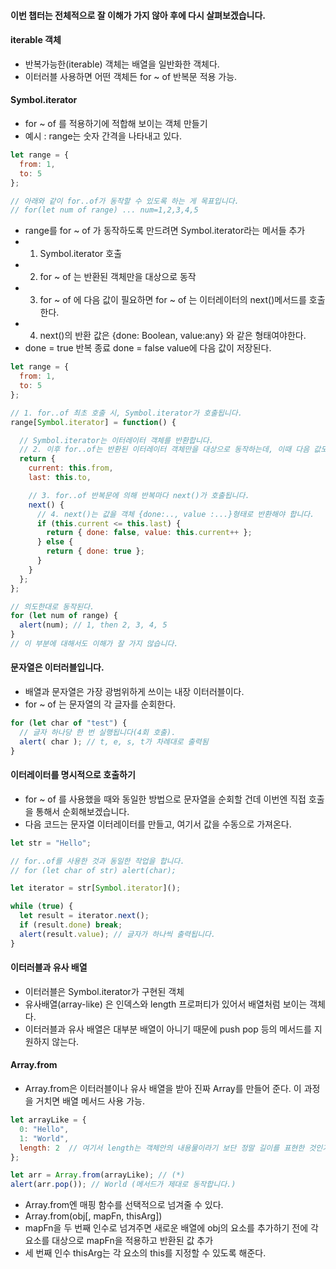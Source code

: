 #### 이번 챕터는 전체적으로 잘 이해가 가지 않아 후에 다시 살펴보겠습니다.

#### iterable 객체
  * 반복가능한(iterable) 객체는 배열을 일반화한 객체다.
  * 이터러블 사용하면 어떤 객체든 for ~ of 반복문 적용 가능.

#### Symbol.iterator
  * for ~ of 를 적용하기에 적합해 보이는 객체 만들기
  * 예시 : range는 숫자 간격을 나타내고 있다.
```js
let range = {
  from: 1,
  to: 5
};

// 아래와 같이 for..of가 동작할 수 있도록 하는 게 목표입니다.
// for(let num of range) ... num=1,2,3,4,5
```
  * range를 for ~ of 가 동작하도록 만드려면 Symbol.iterator라는 메서들 추가
  * 1. Symbol.iterator 호출 
  * 2. for ~ of 는 반환된 객체만을 대상으로 동작
  * 3. for ~ of 에 다음 값이 필요하면 for ~ of 는 이터레이터의 next()메서드를 호출한다.
  * 4. next()의 반환 값은 {done: Boolean, value:any} 와 같은 형태여야한다. 
  * done = true 반복 종료 done = false value에 다음 값이 저장된다.
```js
let range = {
  from: 1,
  to: 5
};

// 1. for..of 최초 호출 시, Symbol.iterator가 호출됩니다.
range[Symbol.iterator] = function() {

  // Symbol.iterator는 이터레이터 객체를 반환합니다.
  // 2. 이후 for..of는 반환된 이터레이터 객체만을 대상으로 동작하는데, 이때 다음 값도 정해집니다.
  return {
    current: this.from, 
    last: this.to,

    // 3. for..of 반복문에 의해 반복마다 next()가 호출됩니다.
    next() {
      // 4. next()는 값을 객체 {done:.., value :...}형태로 반환해야 합니다.
      if (this.current <= this.last) {
        return { done: false, value: this.current++ };
      } else {
        return { done: true };
      }
    }
  };
};

// 의도한대로 동작된다.
for (let num of range) {
  alert(num); // 1, then 2, 3, 4, 5
}
// 이 부분에 대해서도 이해가 잘 가지 않습니다.
```

#### 문자열은 이터러블입니다.
  * 배열과 문자열은 가장 광범위하게 쓰이는 내장 이터러블이다.
  * for ~ of 는 문자열의 각 글자를 순회한다. 
```js
for (let char of "test") {
  // 글자 하나당 한 번 실행됩니다(4회 호출).
  alert( char ); // t, e, s, t가 차례대로 출력됨
}
```
#### 이터레이터를 명시적으로 호출하기
  * for ~ of 를 사용했을 때와 동일한 방법으로 문자열을 순회할 건데 이번엔 직접 호출을 통해서 순회해보겠습니다.
  * 다음 코드는 문자열 이터레이터를 만들고, 여기서 값을 수동으로 가져온다.
```js
let str = "Hello";

// for..of를 사용한 것과 동일한 작업을 합니다.
// for (let char of str) alert(char);

let iterator = str[Symbol.iterator]();

while (true) {
  let result = iterator.next();
  if (result.done) break;
  alert(result.value); // 글자가 하나씩 출력됩니다.
}
```

#### 이터러블과 유사 배열
  * 이터러블은 Symbol.iterator가 구현된 객체
  * 유사배열(array-like) 은 인덱스와 length 프로퍼티가 있어서 배열처럼 보이는 객체다.
  * 이터러블과 유사 배열은 대부분 배열이 아니기 때문에 push pop 등의 메서드를 지원하지 않는다.

#### Array.from
  * Array.from은 이터러블이나 유사 배열을 받아 진짜 Array를 만들어 준다. 이 과정을 거치면 배열 메서드 사용 가능.
```js
let arrayLike = {
  0: "Hello",
  1: "World",
  length: 2  // 여기서 length는 객체안의 내용물이라기 보단 정말 길이를 표현한 것인가요?? 
};

let arr = Array.from(arrayLike); // (*)
alert(arr.pop()); // World (메서드가 제대로 동작합니다.) 
```
  * Array.from엔 매핑 함수를 선택적으로 넘겨줄 수 있다.
  * Array.from(obj[, mapFn, thisArg])
  * mapFn을 두 번째 인수로 넘겨주면 새로운 배열에 obj의 요소를 추가하기 전에 각 요소를 대상으로 mapFn을 적용하고 반환된 값 추가
  * 세 번째 인수 thisArg는 각 요소의 this를 지정할 수 있도록 해준다.
